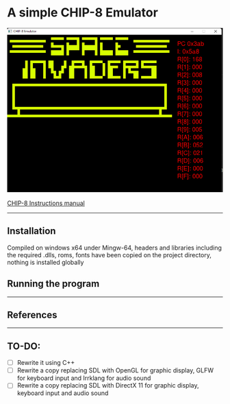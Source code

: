 # A simple CHIP-8 Emulator

![](images/image.png)

[CHIP-8 Instructions manual](http://devernay.free.fr/hacks/chip8/C8TECH10.HTM)

___

## Installation
Compiled on windows x64 under Mingw-64, headers and libraries including the required .dlls, roms, fonts have been copied on the project directory, nothing is installed globally
## Running the program

___
## References

___
## TO-DO:
- [ ] Rewrite it using C++
- [ ] Rewrite a copy replacing SDL with OpenGL for graphic display, GLFW for keyboard input and Irrklang for audio sound
- [ ] Rewrite a copy replacing SDL with DirectX 11 for graphic display, keyboard input and audio sound